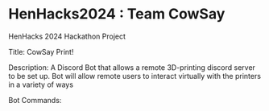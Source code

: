 # HenHacks2024 : Team CowSay
HenHacks 2024 Hackathon Project

Title: CowSay Print!

Description: A Discord Bot that allows a remote 3D-printing discord server to be set up. Bot will allow remote users to interact virtually with the printers in a variety of ways

Bot Commands:
